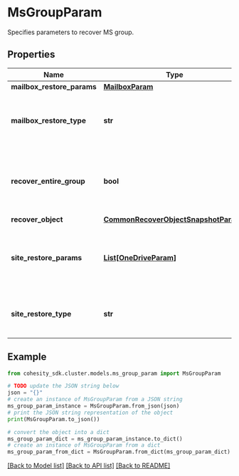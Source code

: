 # MsGroupParam

Specifies parameters to recover MS group.

## Properties

Name | Type | Description | Notes
------------ | ------------- | ------------- | -------------
**mailbox_restore_params** | [**MailboxParam**](MailboxParam.md) |  | [optional] 
**mailbox_restore_type** | **str** | Specifies whether mailbox restore is full or granular. | [optional] 
**recover_entire_group** | **bool** | Specifies if the entire Group (mailbox + site) is to be restored. | [optional] 
**recover_object** | [**CommonRecoverObjectSnapshotParams**](CommonRecoverObjectSnapshotParams.md) |  | 
**site_restore_params** | [**List[OneDriveParam]**](OneDriveParam.md) | Specifies the parameters to recover a MSGroup site document. | [optional] 
**site_restore_type** | **str** | Specifies whether site restore is full or granular. | [optional] 

## Example

```python
from cohesity_sdk.cluster.models.ms_group_param import MsGroupParam

# TODO update the JSON string below
json = "{}"
# create an instance of MsGroupParam from a JSON string
ms_group_param_instance = MsGroupParam.from_json(json)
# print the JSON string representation of the object
print(MsGroupParam.to_json())

# convert the object into a dict
ms_group_param_dict = ms_group_param_instance.to_dict()
# create an instance of MsGroupParam from a dict
ms_group_param_from_dict = MsGroupParam.from_dict(ms_group_param_dict)
```
[[Back to Model list]](../README.md#documentation-for-models) [[Back to API list]](../README.md#documentation-for-api-endpoints) [[Back to README]](../README.md)


